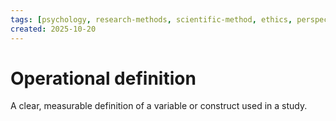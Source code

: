 ```yaml
---
tags: [psychology, research-methods, scientific-method, ethics, perspectives]
created: 2025-10-20
---
```

# Operational definition

A clear, measurable definition of a variable or construct used in a study.
